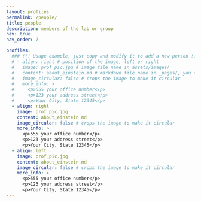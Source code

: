 ```yaml
---
layout: profiles
permalink: /people/
title: people
description: members of the lab or group
nav: true
nav_order: 7

profiles:
  ### !!! Usage example, just copy and modify it to add a new person !!!
  # - align: right # position of the image, left or right
  #   image: prof_pic.jpg # image file name in assets/images/
  #   content: about_einstein.md # markdown file name in _pages/, you can copy an existing one and modify it
  #   image_circular: false # crops the image to make it circular
  #   more_info: >
  #     <p>555 your office number</p>
  #     <p>123 your address street</p>
  #     <p>Your City, State 12345</p>
  - align: right
    image: prof_pic.jpg
    content: about_einstein.md
    image_circular: false # crops the image to make it circular
    more_info: >
      <p>555 your office number</p>
      <p>123 your address street</p>
      <p>Your City, State 12345</p>
  - align: left
    image: prof_pic.jpg
    content: about_einstein.md
    image_circular: false # crops the image to make it circular
    more_info: >
      <p>555 your office number</p>
      <p>123 your address street</p>
      <p>Your City, State 12345</p>
---
```

